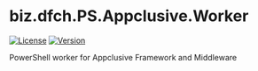 # biz.dfch.PS.Appclusive.Worker
[![License](https://img.shields.io/badge/license-Apache%20License%202.0-blue.svg)](https://github.com/dfensgmbh/biz.dfch.PS.Appclusive.Worker/blob/master/LICENSE)
[![Version](https://img.shields.io/nuget/v/biz.dfch.PS.Appclusive.Worker.svg)](https://www.nuget.org/packages/biz.dfch.PS.Appclusive.Worker/)

PowerShell worker for Appclusive Framework and Middleware
